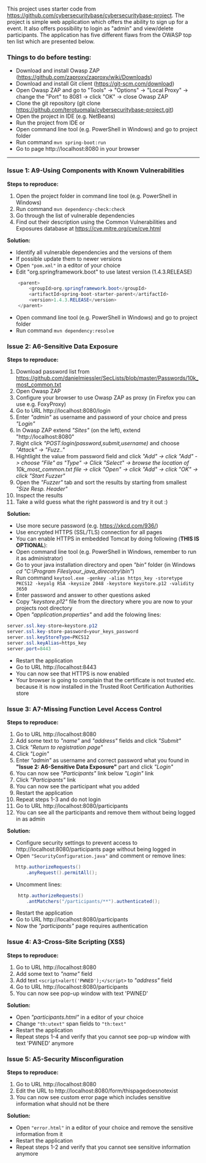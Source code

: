 This project uses starter code from https://github.com/cybersecuritybase/cybersecuritybase-project. The project is simple web application which offers the ability to sign up for a event. It also offers possibility to login as "admin" and view/delete participants. The application has five different flaws from the OWASP top ten list which are presented below.

### Things to do before testing:
- Download and install Owasp ZAP (https://github.com/zaproxy/zaproxy/wiki/Downloads)
- Download and install Git client (https://git-scm.com/download)
- Open Owasp ZAP and go to "Tools" -> "Options" -> "Local Proxy" -> change the "Port" to 8081 -> click "OK" -> close Owasp ZAP
- Clone the git repository (git clone https://github.com/terotuomala/cybersecuritybase-project.git)
- Open the project in IDE (e.g. NetBeans)
- Run the project from IDE or
- Open command line tool (e.g. PowerShell in Windows) and go to project folder
- Run command `mvn spring-boot:run`
- Go to page http://localhost:8080 in your browser

-------------------------------------------------------------------------

### Issue 1: A9-Using Components with Known Vulnerabilities
**Steps to reproduce:**

1. Open the project folder in command line tool (e.g. PowerShell in Windows)
2. Run command `mvn dependency-check:check`
3. Go through the list of vulnerable dependencies
4. Find out their description using the Common Vulnerabilities and Exposures database at https://cve.mitre.org/cve/cve.html

**Solution:**
- Identify all vulnerable dependencies and the versions of them
- If possible update them to newer versions
- Open `"pom.xml"` in a editor of your choice
- Edit "org.springframework.boot" to use latest version (1.4.3.RELEASE)
```java
    <parent>
        <groupId>org.springframework.boot</groupId>
        <artifactId>spring-boot-starter-parent</artifactId>
        <version>1.4.3.RELEASE</version>
    </parent>
```
- Open command line tool (e.g. PowerShell in Windows) and go to project folder
- Run command `mvn dependency:resolve`


### Issue 2: A6-Sensitive Data Exposure
**Steps to reproduce:**

1. Download password list from https://github.com/danielmiessler/SecLists/blob/master/Passwords/10k_most_common.txt
2. Open Owasp ZAP
3. Configure your browser to use Owasp ZAP as proxy (in Firefox you can use e.g. FoxyProxy)
4. Go to URL http://localhost:8080/login
5. Enter *"admin"* as username and password of your choice and press *"Login"*
6. In Owasp ZAP extend *"Sites"* (on the left), extend "http://localhost:8080"
7. Right click *"POST:login(password,submit,username)* and choose *"Attack" -> "Fuzz.."*
8. Hightlight the value from password field and click *"Add" -> click "Add" -> choose "File" as "Type" -> Click "Select" -> browse the location of 10k_most_common.txt file -> click "Open" -> click "Add" -> click "OK" -> click "Start Fuzzer"*
9. Open the *"Fuzzer"* tab and sort the results by starting from smallest *"Size Resp. Header"*
10. Inspect the results
11. Take a wild guess what the right password is and try it out :)

**Solution:**
- Use more secure password (e.g. https://xkcd.com/936/)
- Use encrypted HTTPS (SSL/TLS) connection for all pages
- You can enable HTTPS in embedded Tomcat by doing following (**THIS IS OPTIONAL**):
- Open command line tool (e.g. PowerShell in Windows, remember to run it as administrator)
- Go to your java installation directory and open *"bin"* folder  (in Windows *cd "C:\Program Files\your_java_direcotry\bin"*)
- Run command `keytool.exe -genkey -alias https_key -storetype PKCS12 -keyalg RSA -keysize 2048 -keystore keystore.p12 -validity 3650`
- Enter password and answer to other questions asked
- Copy *"keystore.p12"* file from the directory where you are now to your projects root directory
- Open *"application.properties"* and add the folowing lines:
```java
server.ssl.key-store=keystore.p12
server.ssl.key-store-password=your_keys_password
server.ssl.keyStoreType=PKCS12
server.ssl.keyAlias=https_key
server.port=8443
```
- Restart the application
- Go to URL http://localhost:8443
- You can now see that HTTPS is now enabled
- Your browser is going to complain that the certificate is not trusted etc. because it is now installed in the Trusted Root Certification Authorities store

### Issue 3: A7-Missing Function Level Access Control
**Steps to reproduce:**

1. Go to URL http://localhost:8080
2. Add some text to *"name"* and *"address"* fields and click *"Submit"*
3. Click *"Return to registration page"* 
4. Click *"Login"*
5. Enter *"admin"* as username and correct password what you found in **"Issue 2: A6-Sensitive Data Exposure"** part and click *"Login"*
6. You can now see *"Participants"* link below *"Login"* link
7. Click *"Participants"* link
8. You can now see the participant what you added
9. Restart the application
10. Repeat steps 1-3 and do not login
11. Go to URL http://localhost:8080/participants
12. You can see all the participants and remove them without being logged in as admin

**Solution:**
- Configure security settings to prevent access to http://localhost:8080/participants page without being logged in 
- Open `"SecurityConfiguration.java"` and comment or remove lines: 
```java
   http.authorizeRequests()
       .anyRequest().permitAll();
```
- Uncomment lines:
```java
	http.authorizeRequests()
       .antMatchers("/participants/**").authenticated();
```
- Restart the application
- Go to URL http://localhost:8080/participants
- Now the *"participants"* page requires authentication


### Issue 4: A3-Cross-Site Scripting (XSS)
**Steps to reproduce:**

1. Go to URL http://localhost:8080
2. Add some text to *"name"* field
3. Add text `<script>alert('PWNED');</script>` to *"address"* field
4. Go to URL http://localhost:8080/participants
5. You can now see pop-up window with text 'PWNED'

**Solution:**
- Open *"participants.html"* in a editor of your choice
- Change `"th:utext"` span fields to `"th:text"`
- Restart the application
- Repeat steps 1-4 and verify that you cannot see pop-up window with text 'PWNED' anymore


### Issue 5: A5-Security Misconfiguration
**Steps to reproduce:**

1. Go to URL http://localhost:8080
2. Edit the URL to http://localhost:8080/form/thispagedoesnotexist
3. You can now see custom error page which includes sensitive information what should not be there

**Solution:**
- Open `"error.html"` in a editor of your choice and remove the sensitive information from it
- Restart the application
- Repeat steps 1-2 and verify that you cannot see sensitive information anymore
